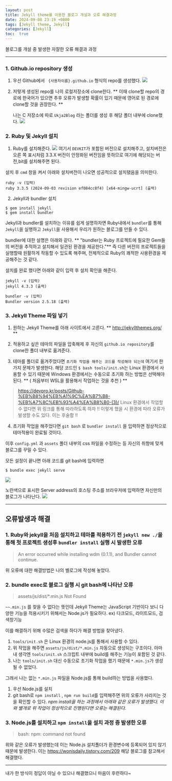 ```yaml
---
layout: post
title: Jekyll theme를 이용한 블로그 개설과 오류 해결과정
date: 2024-09-08 23:19 +0800
tags: [Jekyll theme, Jekyll]
categories: [Jekyll]
toc:  true
---
```


블로그를 개설 중 발생한 자잘한 오류 해결과 과정
<!--more-->

---
### 1. Github.io repository 생성
1. 우선 Github에서 ` {사용자이름}.github.io` 형식의 repo를 생성했다.
![](https://velog.velcdn.com/images/ukja2/post/5ef7660a-842c-45e8-944c-b82ddfa30020/image.png)

2. 저렇게 생성된 repo를 나의 로컬저장소에 clone한다.
** 이때 clone할 repo의 경로에 한국어가 있으면 추후 오류가 발생할 확률이 있기 때문에 영어로 된 경로에 clone할 것을 권장한다. **

	나는 C 저장소에 따로 `Ukja2Blog` 라는 폴더를 생성 후 해당 폴더 내부에 clone했다.
![](https://velog.velcdn.com/images/ukja2/post/48e553e3-3fbe-4deb-bc02-da92954d3428/image.png)


### 2. Ruby 및 Jekyll 설치

1. Ruby를 설치해준다.
![](https://velog.velcdn.com/images/ukja2/post/626a70de-82d4-4e92-8121-3415f92a3108/image.png)
여기서 `DEVKIT`가 포함된 버전으로 설치해주고, 설치버전은 오른 쪽 표시처럼  3.3.X 버전이 안정화된 버전임을 뜻하므로 여기에 해당되는 버전,bit를 설치해주면 된다.

설치 후 `cmd` 창을 켜서 아래와 설치버전이 나오면 성공적으로 설치됐음을 의미한다.
```
ruby -v (입력)
ruby 3.3.5 (2024-09-03 revision ef084cc8f4) [x64-mingw-ucrt] (출력)
```
2. Jekyll과 bundler 설치
```
$ gem install jekyll
$ gem install bundler
```

Jekyll과 bundler를 설치하는 이유를 쉽게 설명하자면 Ruby내에서 `bundler`를 통해 `Jekyll`을 실행하고 `Jekyll`을 사용해서 우리가 원하는 블로그를 만들 수 있다. 

bundler에 대한 설명은 아래와 같다.
** "bundler는 Ruby 프로젝트에 필요한 Gem들의 버전을 추적하고 설치해서 일관된 환경을 제공한다."**
즉 다른 버전의 프로젝트들을 실행할때 원활하게 작동할 수 있도록 해주며, 전체적으로 Ruby의 쾌적한 사용환경을 제공해주는 것 같다.

설치를 완료 했다면 아래와 같이 입력 후 설치 확인을 해준다.
```
jekyll -v (입력)
jekyll 4.3.3 (출력)

bundler -v (입력)
Bundler version 2.5.18 (출력)
```

### 3. Jekyll Theme 파일 넣기

1. 원하는 Jekyll Theme를 아래 사이트에서 고른다.
** http://jekyllthemes.org/ **

2. 적용하고 싶은 테마의 파일을 압축해제 후 자신의 `github.io repository`를 clone한 폴더 내부로 옮겨준다.

3. 테마를 폴더로 옮겨주었다면 `초기화 작업을 해주는 코드를 작성해야 되는데` 여기서 한 가지 문제가 발생한다.
해당 코드인 `$ bash tools/init.sh`는 Linux 환경에서 사용할 수 있기 때문에 Windows   환경에서는 수동으로 초기화 하는 방법은 선택해야 된다. ** ( 처음부터 WSL을 활용해서 작업하는 것을 추천 ) **
> https://devpro.kr/posts/Github-%EB%B8%94%EB%A1%9C%EA%B7%B8-%EB%A7%8C%EB%93%A4%EA%B8%B0-(3)/
Linux 환경에서 작업할 수 없다면 위 링크를 통해 따라하도록 하자
!! 이렇게 했을 시 환경에 따라 오류가 발생할 수도 있다. 이는 후술함 !!

4. 초기화 작업을 해주었다면 `git bash` 로 `bundler install` 을 입력하면 정상적으로 테마적용이 완료될 것이다.

이후 `config.yml` 과  `assets` 폴더 내부의 css 파일을 수정하는 등 자신의 취향에 맞게 블로그를 꾸밀 수 있다. 

모든 설정이 끝나면 아래 코드를 git bash에 입력하면
```
$ bundle exec jekyll serve
```
![](https://velog.velcdn.com/images/ukja2/post/c203c8b4-d424-4609-872c-8a7b8a79ef02/image.png)

노란색으로 표시한 Server address의 호스팅 주소를 브라우저에 입력하면 자신만의 블로그가 나타난다.
![](https://velog.velcdn.com/images/ukja2/post/6a8311f1-8fef-4a89-9cd2-54234a816c80/image.png)

---
## 오류발생과 해결

### 1. Ruby와 jekyll을 처음 설치하고 테마를 적용하기 전 `jekyll new ./`을 통해 첫 프로젝트 생성후 `bundler install` 실행 시 발생한 오류 
>An error occurred while installing wdm (0.1.1), and Bundler cannot continue.

위 오류에 대한 해결방법은 나의 벨로그에 작성해 놓았다.

### 2. bundle exec로 블로그 실행 시 git bash에 나타난 오류
> assets/js/dist/*.min.js Not Found 

`~~.min.js` 를 찾을 수 없다는 뜻인데
Jekyll Theme는 JavaScript 기반이다 보니 다양한 기능을 적용시키기 위해서는 Node.js가 필요하다. ex) 다크모드, 라이트모드, 검색창기능

이를 해결하기 위해 수많은 검색을 하다가 해결 방법을 찾아냈다.

1. `tools/init.sh` 은 Linux 환경의 node.js를 통해서 사용할 수 있다. 
2. 위 작업을 해주면 `assets/js/dist/*.min.js` 자동으로 생성되는 구조이다. 
아마 내 생각엔 `tools/init.sh` 스크립트 내부에 build를 해주는 기능이 포함된 것 같다.
3. 나는 `tools/init.sh` 대신 수동으로 초기화 작업을 했기 때문에  `*.min.js`가 생성될 수 없었다.

그래서 나는 없는 `*.min.js` 파일을 Node.js를 통해 build하는 방법을 사용했다.

1. 우선 Node.js를 설치
2. git bash로 `npm install` , `npm run build`를 입력해주면 위의 오류가 사라지는 것을 확인할 수 있다. *npm install을 하는 과정에서 아래와 같은 오류가 발생했다. 이와 별개로 위 작업이 정상적으로 진행된다면 오류는 해결된다.*



### 3. Node.js를 설치하고 `npm install`을 설치 과정 중 발생한 오류
>  bash: npm: command not found

위와 같은 오류가 발생했는데 이는 Node.js 설치폴더가 환경변수에 등록되어 있지 않기 때문에 발생한다. 
이는 https://wonisdaily.tistory.com/209 해당 블로그를 참고해서 해결했다.

---
내가 한 방식이 정답이 아닐 수 있으나 해결했으니 마음이 후련하다~